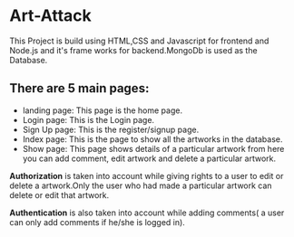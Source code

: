 # Art-Attack
This Project is build using HTML,CSS and Javascript for frontend and Node.js and it's frame works for backend.MongoDb is used as the Database. 

## There are 5 main pages:
* landing page: This page is the home page.
* Login page: This is the Login page.
* Sign Up page: This is the register/signup page.
* Index page: This is the page to show all the artworks in the database.
* Show page: This page shows details of a particular artwork from here you can add comment, edit artwork and delete a particular artwork.

**Authorization** is taken into account while giving rights to a user to edit or delete a artwork.Only the user who had made a particular artwork can delete or edit that artwork. 

**Authentication** is also taken into account while adding comments( a user can only add comments if he/she is logged in).
